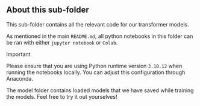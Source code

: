 ## About this sub-folder 
This sub-folder contains all the relevant code for our transformer models. 

As mentioned in the main `README.md`, all python notebooks in this folder can be ran with either `jupyter notebook` or `Colab`.

> [!IMPORTANT]
> Please ensure that you are using Python runtime version `3.10.12` when running the notebooks locally. You can adjust this configuration through Anaconda.

The model folder contains loaded models that we have saved while training the models. Feel free to try it out yourselves! 